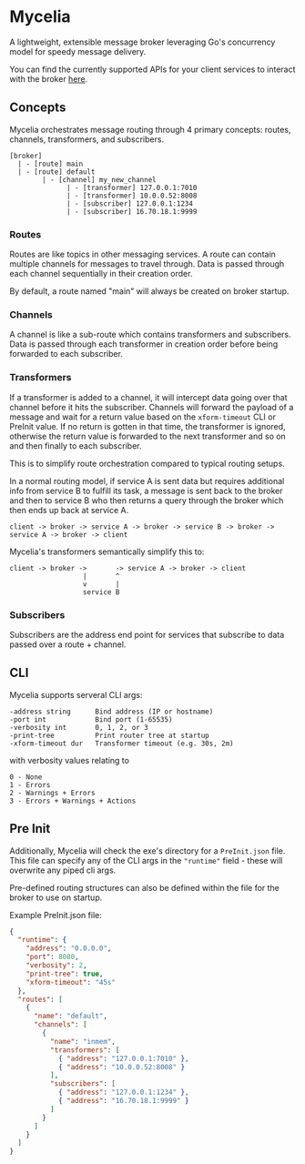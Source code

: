 # Mycelia

A lightweight, extensible message broker leveraging Go's concurrency model for
speedy message delivery.

You can find the currently supported APIs for your client services to interact
with the broker [here](https://github.com/orgs/SignalWeave/repositories).

## Concepts

Mycelia orchestrates message routing through 4 primary concepts: routes,
channels, transformers, and subscribers.

```
[broker]
  | - [route] main
  | - [route] default
        | - [channel] my_new_channel
              | - [transformer] 127.0.0.1:7010
              | - [transformer] 10.0.0.52:8008
              | - [subscriber] 127.0.0.1:1234
              | - [subscriber] 16.70.18.1:9999
```

### Routes

Routes are like topics in other messaging services. A route can contain multiple
channels for messages to travel through. Data is passed through each channel
sequentially in their creation order.

By default, a route named "main" will always be created on broker startup.

### Channels

A channel is like a sub-route which contains transformers and subscribers. Data
is passed through each transformer in creation order before being forwarded to
each subscriber.

### Transformers

If a transformer is added to a channel, it will intercept data going over that
channel before it hits the subscriber. Channels will forward the payload of a
message and wait for a return value based on the `xform-timeout` CLI or PreInit
value. If no return is gotten in that time, the transformer is ignored,
otherwise the return value is forwarded to the next transformer and so on and
then finally to each subscriber.

This is to simplify route orchestration compared to typical routing setups.

In a normal routing model, if service A is sent data but requires additional
info from service B to fulfill its task, a message is sent back to the broker
and then to service B who then returns a query through the broker which then
ends up back at service A.

```
client -> broker -> service A -> broker -> service B -> broker -> service A -> broker -> client
```

Mycelia's transformers semantically simplify this to:

```
client -> broker ->       -> service A -> broker -> client
                  |       ^
                  v       |
                  service B
```

### Subscribers

Subscribers are the address end point for services that subscribe to data passed
over a route + channel.

## CLI

Mycelia supports serveral CLI args:

```
-address string      Bind address (IP or hostname)
-port int            Bind port (1-65535)
-verbosity int       0, 1, 2, or 3
-print-tree          Print router tree at startup
-xform-timeout dur   Transformer timeout (e.g. 30s, 2m)
```

with verbosity values relating to
```
0 - None
1 - Errors
2 - Warnings + Errors
3 - Errors + Warnings + Actions
```

## Pre Init

Additionally, Mycelia will check the exe's directory for a `PreInit.json` file.
This file can specify any of the CLI args in the `"runtime"` field - these will
overwrite any piped cli args.

Pre-defined routing structures can also be defined within the file for the
broker to use on startup.

Example PreInit.json file:
```json
{
  "runtime": {
    "address": "0.0.0.0",
    "port": 8080,
    "verbosity": 2,
    "print-tree": true,
    "xform-timeout": "45s"
  },
  "routes": [
    {
      "name": "default",
      "channels": [
        {
          "name": "inmem",
          "transformers": [
            { "address": "127.0.0.1:7010" },
            { "address": "10.0.0.52:8008" }
          ],
          "subscribers": [
            { "address": "127.0.0.1:1234" },
            { "address": "16.70.18.1:9999" }
          ]
        }
      ]
    }
  ]
}
```
